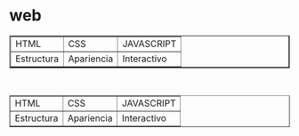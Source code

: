 # web
<table border="2">
        <tr>
        <td>HTML</td>
        <td>CSS</td>
        <td>JAVASCRIPT</td>
    </tr>
    <tr>
        <td>Estructura</td>
        <td>Apariencia</td>
        <td>Interactivo</td>
    </tr>
    </table>
</table>
<br/>
<table border="1" cellspacing="0">
    <tr>
    <td>HTML</td>
    <td>CSS</td>
    <td>JAVASCRIPT</td>
</tr>
<tr>
    <td>Estructura</td>
    <td>Apariencia</td>
    <td>Interactivo</td>
</tr>
</table>
